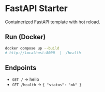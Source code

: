 # FastAPI Starter

Containerized FastAPI template with hot reload.

## Run (Docker)
~~~bash
docker compose up --build
# http://localhost:8000  |  /health
~~~

## Endpoints
- `GET /` → hello
- `GET /health` → `{ "status": "ok" }`
